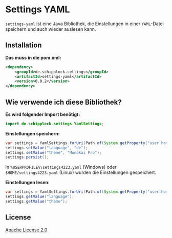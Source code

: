 # Settings YAML

`settings-yaml` ist eine Java Bibliothek, die Einstellungen in einer `YAML`-Datei
speichern und auch wieder auslesen kann.

## Installation

**Das muss in die pom.xml:**

```xml
<dependency>
    <groupId>de.schipplock.settings</groupId>
    <artifactId>settings-yaml</artifactId>
    <version>0.0.2</version>
</dependency>
```

## Wie verwende ich diese Bibliothek?

**Es wird folgender Import benötigt:**

```java
import de.schipplock.settings.YamlSettings;
```

**Einstellungen speichern:**

```java
var settings = YamlSettings.forUri(Path.of(System.getProperty("user.home"), "settings4223.yaml").toUri());
settings.setValue("language", "de");
settings.setValue("theme", "Monokai Pro");
settings.persist();
```

In `%USERPROFILE%\settings4223.yaml` (Windows) oder `$HOME/settings4223.yaml` (Linux) wurden die Einstellungen
gespeichert.

**Einstellungen lesen:**

```java
var settings = YamlSettings.forUri(Path.of(System.getProperty("user.home"), "settings4223.yaml").toUri());
settings.getValue("language");
settings.getValue("theme");
```

## License
[Apache License 2.0](https://choosealicense.com/licenses/apache-2.0/)